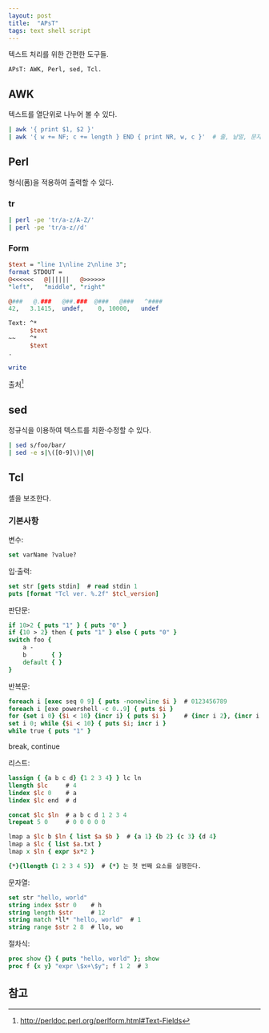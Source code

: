 ```yaml
---
layout: post
title:  "APsT"
tags: text shell script
---
```

텍스트 처리를 위한 간편한 도구들.

    APsT: AWK, Perl, sed, Tcl.

## AWK
텍스트를 열단위로 나누어 볼 수 있다.

~~~ sh
| awk '{ print $1, $2 }'
| awk '{ w += NF; c += length } END { print NR, w, c }'  # 줄, 낱말, 문자 수 출력.
~~~

## Perl
형식(폼)을 적용하여 출력할 수 있다.

### tr

~~~ sh
| perl -pe 'tr/a-z/A-Z/'
| perl -pe 'tr/a-z//d'
~~~

### Form

~~~ perl
$text = "line 1\nline 2\nline 3";
format STDOUT =
@<<<<<<   @||||||   @>>>>>>
"left",   "middle", "right"

@###   @.###   @##.###  @###   @###   ^####
42,   3.1415,  undef,    0, 10000,   undef

Text: ^*
      $text
~~    ^*
      $text
.

write
~~~

출처[^1]

## sed
정규식을 이용하여 텍스트를 치환·수정할 수 있다.

~~~ sh
| sed s/foo/bar/
| sed -e s|\([0-9]\)|\0|
~~~

## Tcl
셸을 보조한다.

### 기본사항

변수:

~~~ tcl
set varName ?value?
~~~

입·출력:

~~~ tcl
set str [gets stdin]  # read stdin 1
puts [format "Tcl ver. %.2f" $tcl_version]
~~~

판단문:

~~~ tcl
if 10>2 { puts "1" } { puts "0" }
if {10 > 2} then { puts "1" } else { puts "0" }
switch foo {
    a -
    b       { }
    default { }
}
~~~

반복문:

~~~ tcl
foreach i [exec seq 0 9] { puts -nonewline $i }  # 0123456789
foreach i [exe powershell -c 0..9] { puts $i }
for {set i 0} {$i < 10} {incr i} { puts $i }     # {incr i 2}, {incr i -1}…
set i 0; while {$i < 10} { puts $i; incr i }
while true { puts "1" }
~~~

break, continue

리스트:

~~~ tcl
lassign { {a b c d} {1 2 3 4} } lc ln
llength $lc     # 4
lindex $lc 0    # a
lindex $lc end  # d

concat $lc $ln  # a b c d 1 2 3 4 
lrepeat 5 0     # 0 0 0 0 0

lmap a $lc b $ln { list $a $b }  # {a 1} {b 2} {c 3} {d 4}
lmap a $lc { list $a.txt }
lmap x $ln { expr $x*2 }

{*}{llength {1 2 3 4 5}}  # {*} 는 첫 번째 요소를 실행한다.
~~~

문자열:

~~~ tcl
set str "hello, world"
string index $str 0    # h
string length $str     # 12
string match *ll* "hello, world"  # 1
string range $str 2 8  # llo, wo
~~~

절차식:

~~~ tcl
proc show {} { puts "hello, world" }; show
proc f {x y} "expr \$x+\$y"; f 1 2  # 3
~~~

## 참고
[^1]: http://perldoc.perl.org/perlform.html#Text-Fields

